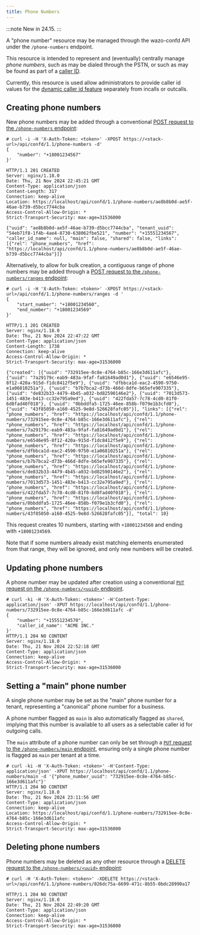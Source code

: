 ```yaml
---
title: Phone Numbers
---
```


:::note New in 24.15. :::

A "phone number" resource may be managed through the wazo-confd API under the `/phone-numbers`
endpoint.

This resource is intended to represent and (eventually) centrally manage _phone numbers_, such as
may be dialed through the PSTN, or such as may be found as part of a
[caller ID](/uc-doc/administration/callerid).

Currently, this resource is used allow administrators to provide caller id values for the
[dynamic caller id feature](/uc-doc/administration/callerid#dynamic-caller-id) separately from
incalls or outcalls.

## Creating phone numbers

New phone numbers may be added through a conventional
[POST request to the `/phone-numbers` endpoint](/documentation/api/configuration.html#tag/phone-numbers/operation/create_phone_number):

```shell
# curl -i -H 'X-Auth-Token: <token>' -XPOST https://<stack-url>/api/confd/1.1/phone-numbers -d'
{
    "number": "+18001234567"
}'

HTTP/1.1 201 CREATED
Server: nginx/1.18.0
Date: Thu, 21 Nov 2024 22:45:21 GMT
Content-Type: application/json
Content-Length: 317
Connection: keep-alive
Location: https://localhost/api/confd/1.1/phone-numbers/ae8b8b0d-ae5f-46ae-b739-d5bcc7744cba
Access-Control-Allow-Origin: *
Strict-Transport-Security: max-age=31536000

{"uuid": "ae8b8b0d-ae5f-46ae-b739-d5bcc7744cba", "tenant_uuid": "54eb71f8-1f4b-4ae4-8730-638062fbe521", "number": "+15551234567", "caller_id_name": null, "main": false, "shared": false, "links": [{"rel": "phone_numbers", "href": "https://localhost/api/confd/1.1/phone-numbers/ae8b8b0d-ae5f-46ae-b739-d5bcc7744cba"}]}
```

Alternatively, to allow for bulk creation, a contiguous range of phone numbers may be added through
a
[POST request to the `/phone-numbers/ranges` endpoint](/documentation/api/configuration.html#tag/phone-numbers/operation/create_phone_numbers_range):

```shell
# curl -i -H 'X-Auth-Token: <token>' -XPOST https://<stack-url>/api/confd/1.1/phone-numbers/ranges -d '
{
    "start_number": "+18001234560",
    "end_number": "+18001234569"
}'

HTTP/1.1 201 CREATED
Server: nginx/1.18.0
Date: Thu, 21 Nov 2024 22:47:22 GMT
Content-Type: application/json
Content-Length: 1738
Connection: keep-alive
Access-Control-Allow-Origin: *
Strict-Transport-Security: max-age=31536000

{"created": [{"uuid": "732915ee-0c8e-4764-b85c-166e3d611afc"}, {"uuid": "7a29179c-eab9-483a-9faf-fa81649ad0d1"}, {"uuid": "e6546e95-8f12-420a-915d-f1dc8412f5e9"}, {"uuid": "dfbbca1d-eac2-4590-9750-e1a06810251a"}, {"uuid": "b7b7bca2-d73b-466d-8dfe-b65efe907335"}, {"uuid": "de832b33-4479-4b45-a032-bd82590146e2"}, {"uuid": "7013d573-1451-483e-b413-cc32e795a9ed"}, {"uuid": "422fda57-7c78-4cd0-81f0-6d8fad40f018"}, {"uuid": "0bbddfa5-1725-46ee-858b-f079e1b3cfd0"}, {"uuid": "43f85050-a160-4525-9e8d-526628fafc05"}], "links": [{"rel": "phone_numbers", "href": "https://localhost/api/confd/1.1/phone-numbers/732915ee-0c8e-4764-b85c-166e3d611afc"}, {"rel": "phone_numbers", "href": "https://localhost/api/confd/1.1/phone-numbers/7a29179c-eab9-483a-9faf-fa81649ad0d1"}, {"rel": "phone_numbers", "href": "https://localhost/api/confd/1.1/phone-numbers/e6546e95-8f12-420a-915d-f1dc8412f5e9"}, {"rel": "phone_numbers", "href": "https://localhost/api/confd/1.1/phone-numbers/dfbbca1d-eac2-4590-9750-e1a06810251a"}, {"rel": "phone_numbers", "href": "https://localhost/api/confd/1.1/phone-numbers/b7b7bca2-d73b-466d-8dfe-b65efe907335"}, {"rel": "phone_numbers", "href": "https://localhost/api/confd/1.1/phone-numbers/de832b33-4479-4b45-a032-bd82590146e2"}, {"rel": "phone_numbers", "href": "https://localhost/api/confd/1.1/phone-numbers/7013d573-1451-483e-b413-cc32e795a9ed"}, {"rel": "phone_numbers", "href": "https://localhost/api/confd/1.1/phone-numbers/422fda57-7c78-4cd0-81f0-6d8fad40f018"}, {"rel": "phone_numbers", "href": "https://localhost/api/confd/1.1/phone-numbers/0bbddfa5-1725-46ee-858b-f079e1b3cfd0"}, {"rel": "phone_numbers", "href": "https://localhost/api/confd/1.1/phone-numbers/43f85050-a160-4525-9e8d-526628fafc05"}], "total": 10}

```

This request creates 10 numbers, starting with `+18001234560` and ending with `+18001234569`.

Note that if some numbers already exist matching elements enumerated from that range, they will be
ignored, and only new numbers will be created.

## Updating phone numbers

A phone number may be updated after creation using a conventional
[`PUT` request on the `/phone-numbers/<uuid>` endpoint](/documentation/api/configuration.html#tag/phone-numbers/operation/update_phone_numbers).

```shell
# curl -ki -H 'X-Auth-Token: <token>' -H'Content-Type: application/json' -XPUT https://localhost/api/confd/1.1/phone-numbers/732915ee-0c8e-4764-b85c-166e3d611afc -d'
{
    "number": "+15551234570",
    "caller_id_name": "ACME INC."
}'
HTTP/1.1 204 NO CONTENT
Server: nginx/1.18.0
Date: Thu, 21 Nov 2024 22:52:18 GMT
Content-Type: application/json
Connection: keep-alive
Access-Control-Allow-Origin: *
Strict-Transport-Security: max-age=31536000

```

## Setting a "main" phone number

A single phone number may be set as the "main" phone number for a tenant, representing a "canonical"
phone number for a business.

A phone number flagged as `main` is also automatically flagged as `shared`, implying that this
number is available to all users as a selectable caller id for outgoing calls.

The `main` attribute of a phone number can only be set through a
[`PUT` request to the `/phone-numbers/main` endpoint](/documentation/api/configuration.html#tag/phone-numbers/operation/set_phone_number_main),
ensuring only a single phone number is flagged as `main` per tenant at a time.

```shell
# curl -ki -H 'X-Auth-Token: <token>' -H'Content-Type: application/json' -XPUT https://localhost/api/confd/1.1/phone-numbers/main -d '{"phone_number_uuid": "732915ee-0c8e-4764-b85c-166e3d611afc"}'
HTTP/1.1 204 NO CONTENT
Server: nginx/1.18.0
Date: Thu, 21 Nov 2024 23:11:56 GMT
Content-Type: application/json
Connection: keep-alive
Location: https://localhost/api/confd/1.1/phone-numbers/732915ee-0c8e-4764-b85c-166e3d611afc
Access-Control-Allow-Origin: *
Strict-Transport-Security: max-age=31536000
```

## Deleting phone numbers

Phone numbers may be deleted as any other resource through a
[DELETE request to the `/phone-numbers/<uuid>` endpoint](/documentation/api/configuration.html#tag/phone-numbers/operation/delete_phone_number):

```shell
# curl -H 'X-Auth-Token: <token>' -XDELETE https://<stack-url>/api/confd/1.1/phone-numbers/026dc75a-6699-471c-8b55-0bdc28990a17

HTTP/1.1 204 NO CONTENT
Server: nginx/1.18.0
Date: Thu, 21 Nov 2024 22:49:20 GMT
Content-Type: application/json
Connection: keep-alive
Access-Control-Allow-Origin: *
Strict-Transport-Security: max-age=31536000

```
